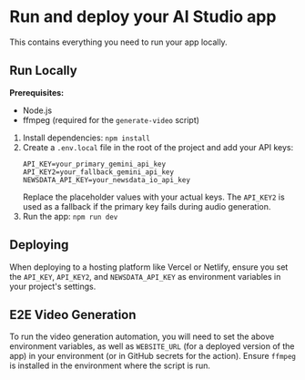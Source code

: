 # Run and deploy your AI Studio app

This contains everything you need to run your app locally.

## Run Locally

**Prerequisites:**
* Node.js
* ffmpeg (required for the `generate-video` script)


1. Install dependencies:
   `npm install`
2. Create a `.env.local` file in the root of the project and add your API keys:
   ```
   API_KEY=your_primary_gemini_api_key
   API_KEY2=your_fallback_gemini_api_key
   NEWSDATA_API_KEY=your_newsdata_io_api_key
   ```
   Replace the placeholder values with your actual keys. The `API_KEY2` is used as a fallback if the primary key fails during audio generation.
3. Run the app:
   `npm run dev`

## Deploying

When deploying to a hosting platform like Vercel or Netlify, ensure you set the `API_KEY`, `API_KEY2`, and `NEWSDATA_API_KEY` as environment variables in your project's settings.

## E2E Video Generation

To run the video generation automation, you will need to set the above environment variables, as well as `WEBSITE_URL` (for a deployed version of the app) in your environment (or in GitHub secrets for the action). Ensure `ffmpeg` is installed in the environment where the script is run.